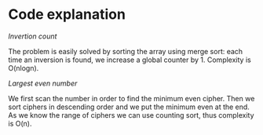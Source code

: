 # Code explanation

*Invertion count*

The problem is easily solved by sorting the array using merge sort: each time an inversion is found, we increase a global counter by 1. Complexity is O(nlogn).

*Largest even number*

We first scan the number in order to find the minimum even cipher. Then we sort ciphers in descending order and we put the minimum even at the end. As we know the range of ciphers we can use counting sort, thus complexity is O(n).